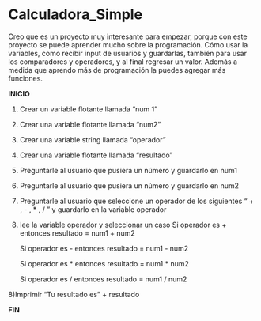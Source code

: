# Calculadora_Simple
Creo que es un proyecto muy interesante para empezar, porque con este proyecto se puede aprender mucho sobre la programación. Cómo usar la variables, como recibir input de usuarios y guardarlas, también para usar los comparadores y operadores, y al final regresar un valor. Además a medida que aprendo más de programación la puedes agregar más funciones.


**INICIO**
1) Crear un variable flotante llamada “num 1”
2) Crear una variable flotante llamada “num2”
3) Crear una variable string llamada “operador”
3) Crear una variable flotante llamada “resultado”
4) Preguntarle al usuario que pusiera un número y guardarlo en num1
5) Preguntarle al usuario que pusiera un número y guardarlo en num2
6) Preguntarle al usuario que seleccione un operador de los siguientes “ + , - , * , / ” y guardarlo en la variable operador
7) lee la variable operador y seleccionar un caso
	Si operador es +
		entonces resultado = num1 + num2

	Si operador es -
		entonces resultado = num1 - num2

	Si operador es *
		entonces resultado = num1 * num2

	Si operador es /
		entonces resultado = num1 / num2

8)Imprimir “Tu resultado es” + resultado

**FIN**
